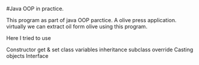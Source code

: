 #Java OOP in practice.

This program as part of java OOP parctice. A olive press application. virtually we can extract oil form olive using this program. 

Here I tried to use 

Constructor
get & set
class variables
inheritance
subclass
override 
Casting objects
Interface
